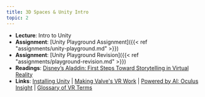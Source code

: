 ```yaml
---
title: 3D Spaces & Unity Intro
topic: 2
---
```

- **Lecture**: Intro to Unity
- **Assignment**: [Unity Playground Assignment]({{< ref "assignments/unity-playground.md" >}})
- **Assignment**: [Unity Playground Revision]({{< ref "assignments/playground-revision.md" >}})
- **Readings**: [Disney’s Aladdin: First Steps Toward Storytelling in Virtual Reality](https://dl.acm.org/doi/pdf/10.1145/237170.237257)
- **Links**: [Installing Unity](https://guidebook.hdyar.com/unity-starting/setup/installing-unity/) | [Making Valve's VR Work](https://www.youtube.com/watch?v=75ZytcYANTA) | [Powered by AI: Oculus Insight](https://ai.facebook.com/blog/powered-by-ai-oculus-insight/) | [Glossary of VR Terms](https://impr.hdyar.com/glossary/index.html)
